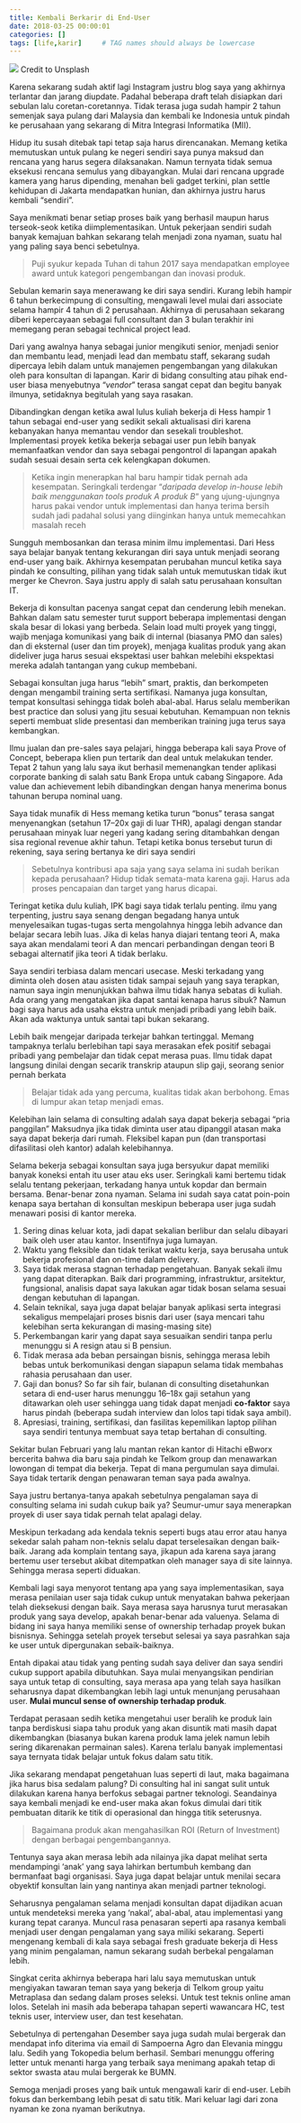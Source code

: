 ```yaml
---
title: Kembali Berkarir di End-User
date: 2018-03-25 00:00:01
categories: []
tags: [life,karir]     # TAG names should always be lowercase
---
```


![](https://images.unsplash.com/photo-1455849318743-b2233052fcff?q=80&w=2938&auto=format&fit=crop&ixlib=rb-4.0.3&ixid=M3wxMjA3fDB8MHxwaG90by1wYWdlfHx8fGVufDB8fHx8fA%3D%3D)
Credit to Unsplash

Karena sekarang sudah aktif lagi Instagram justru blog saya yang akhirnya terlantar dan jarang diupdate. Padahal beberapa draft telah disiapkan dari sebulan lalu coretan-coretannya. Tidak terasa juga sudah hampir 2 tahun semenjak saya pulang dari Malaysia dan kembali ke Indonesia untuk pindah ke perusahaan yang sekarang di Mitra Integrasi Informatika (MII).

Hidup itu susah ditebak tapi tetap saja harus direncanakan. Memang ketika memutuskan untuk pulang ke negeri sendiri saya punya maksud dan rencana yang harus segera dilaksanakan. Namun ternyata tidak semua eksekusi rencana semulus yang dibayangkan. Mulai dari rencana upgrade kamera yang harus dipending, menahan beli gadget terkini, plan settle kehidupan di Jakarta mendapatkan hunian, dan akhirnya justru harus kembali “sendiri”.

Saya menikmati benar setiap proses baik yang berhasil maupun harus terseok-seok ketika diimplementasikan. Untuk pekerjaan sendiri sudah banyak kemajuan bahkan sekarang telah menjadi zona nyaman, suatu hal yang paling saya benci sebetulnya.

> Puji syukur kepada Tuhan di tahun 2017 saya mendapatkan employee award untuk kategori pengembangan dan inovasi produk.

Sebulan kemarin saya menerawang ke diri saya sendiri. Kurang lebih hampir 6 tahun berkecimpung di consulting, mengawali level mulai dari associate selama hampir 4 tahun di 2 perusahaan. Akhirnya di perusahaan sekarang diberi kepercayaan sebagai full consultant dan 3 bulan terakhir ini memegang peran sebagai technical project lead.

Dari yang awalnya hanya sebagai junior mengikuti senior, menjadi senior dan membantu lead, menjadi lead dan membatu staff, sekarang sudah dipercaya lebih dalam untuk manajemen pengembangan yang dilakukan oleh para konsultan di lapangan. Karir di bidang consulting atau pihak end-user biasa menyebutnya “_vendor_” terasa sangat cepat dan begitu banyak ilmunya, setidaknya begitulah yang saya rasakan.

Dibandingkan dengan ketika awal lulus kuliah bekerja di Hess hampir 1 tahun sebagai end-user yang sedikit sekali aktualisasi diri karena kebanyakan hanya memantau vendor dan sesekali troubleshot. Implementasi proyek ketika bekerja sebagai user pun lebih banyak memanfaatkan vendor dan saya sebagai pengontrol di lapangan apakah sudah sesuai desain serta cek kelengkapan dokumen.

> Ketika ingin menerapkan hal baru hampir tidak pernah ada kesempatan. Seringkali terdengar “_daripada develop in-house lebih baik menggunakan tools produk A produk B_“ yang ujung-ujungnya harus pakai vendor untuk implementasi dan hanya terima bersih sudah jadi padahal solusi yang diinginkan hanya untuk memecahkan masalah receh

Sungguh membosankan dan terasa minim ilmu implementasi. Dari Hess saya belajar banyak tentang kekurangan diri saya untuk menjadi seorang end-user yang baik. Akhirnya kesempatan perubahan muncul ketika saya pindah ke consulting, pilihan yang tidak salah untuk memutuskan tidak ikut merger ke Chevron. Saya justru apply di salah satu perusahaan konsultan IT.

Bekerja di konsultan pacenya sangat cepat dan cenderung lebih menekan. Bahkan dalam satu semester turut support beberapa implementasi dengan skala besar di lokasi yang berbeda. Selain load multi proyek yang tinggi, wajib menjaga komunikasi yang baik di internal (biasanya PMO dan sales) dan di eksternal (user dan tim proyek), menjaga kualitas produk yang akan dideliver juga harus sesuai ekspektasi user bahkan melebihi ekspektasi mereka adalah tantangan yang cukup membebani.

Sebagai konsultan juga harus “lebih” smart, praktis, dan berkompeten dengan mengambil training serta sertifikasi. Namanya juga konsultan, tempat konsultasi sehingga tidak boleh abal-abal. Harus selalu memberikan best practice dan solusi yang jitu sesuai kebutuhan. Kemampuan non teknis seperti membuat slide presentasi dan memberikan training juga terus saya kembangkan.

Ilmu jualan dan pre-sales saya pelajari, hingga beberapa kali saya Prove of Concept, beberapa klien pun tertarik dan deal untuk melakukan tender. Tepat 2 tahun yang lalu saya ikut berhasil memenangkan tender aplikasi corporate banking di salah satu Bank Eropa untuk cabang Singapore. Ada value dan achievement lebih dibandingkan dengan hanya menerima bonus tahunan berupa nominal uang.

Saya tidak munafik di Hess memang ketika turun “bonus” terasa sangat menyenangkan (setahun 17–20x gaji di luar THR), apalagi dengan standar perusahaan minyak luar negeri yang kadang sering ditambahkan dengan sisa regional revenue akhir tahun. Tetapi ketika bonus tersebut turun di rekening, saya sering bertanya ke diri saya sendiri

> Sebetulnya kontribusi apa saja yang saya selama ini sudah berikan kepada perusahaan? Hidup tidak semata-mata karena gaji. Harus ada proses pencapaian dan target yang harus dicapai.

Teringat ketika dulu kuliah, IPK bagi saya tidak terlalu penting. ilmu yang terpenting, justru saya senang dengan begadang hanya untuk menyelesaikan tugas-tugas serta mengolahnya hingga lebih advance dan belajar secara lebih luas. Jika di kelas hanya diajari tentang teori A, maka saya akan mendalami teori A dan mencari perbandingan dengan teori B sebagai alternatif jika teori A tidak berlaku.

Saya sendiri terbiasa dalam mencari usecase. Meski terkadang yang diminta oleh dosen atau asisten tidak sampai sejauh yang saya terapkan, namun saya ingin menunjukkan bahwa ilmu tidak hanya sebatas di kuliah. Ada orang yang mengatakan jika dapat santai kenapa harus sibuk? Namun bagi saya harus ada usaha ekstra untuk menjadi pribadi yang lebih baik. Akan ada waktunya untuk santai tapi bukan sekarang.

Lebih baik mengejar daripada terkejar bahkan tertinggal. Memang tampaknya terlalu berlebihan tapi saya merasakan efek positif sebagai pribadi yang pembelajar dan tidak cepat merasa puas. Ilmu tidak dapat langsung dinilai dengan secarik transkrip ataupun slip gaji, seorang senior pernah berkata

> Belajar tidak ada yang percuma, kualitas tidak akan berbohong. Emas di lumpur akan tetap menjadi emas.

Kelebihan lain selama di consulting adalah saya dapat bekerja sebagai “pria panggilan” Maksudnya jika tidak diminta user atau dipanggil atasan maka saya dapat bekerja dari rumah. Fleksibel kapan pun (dan transportasi difasilitasi oleh kantor) adalah kelebihannya.

Selama bekerja sebagai konsultan saya juga bersyukur dapat memiliki banyak koneksi entah itu user atau eks user. Seringkali kami bertemu tidak selalu tentang pekerjaan, terkadang hanya untuk kopdar dan bermain bersama. Benar-benar zona nyaman. Selama ini sudah saya catat poin-poin kenapa saya bertahan di konsultan meskipun beberapa user juga sudah menawari posisi di kantor mereka.

1. Sering dinas keluar kota, jadi dapat sekalian berlibur dan selalu dibayari baik oleh user atau kantor. Insentifnya juga lumayan.
2. Waktu yang fleksible dan tidak terikat waktu kerja, saya berusaha untuk bekerja profesional dan on-time dalam delivery.
3. Saya tidak merasa stagnan terhadap pengetahuan. Banyak sekali ilmu yang dapat diterapkan. Baik dari programming, infrastruktur, arsitektur, fungsional, analisis dapat saya lakukan agar tidak bosan selama sesuai dengan kebutuhan di lapangan.
4. Selain teknikal, saya juga dapat belajar banyak aplikasi serta integrasi sekaligus mempelajari proses bisnis dari user (saya mencari tahu kelebihan serta kekurangan di masing-masing site)
5. Perkembangan karir yang dapat saya sesuaikan sendiri tanpa perlu menunggu si A resign atau si B pensiun.
6. Tidak merasa ada beban persaingan bisnis, sehingga merasa lebih bebas untuk berkomunikasi dengan siapapun selama tidak membahas rahasia perusahaan dan user.
7. Gaji dan bonus? So far sih fair, bulanan di consulting disetahunkan setara di end-user harus menunggu 16–18x gaji setahun yang ditawarkan oleh user sehingga uang tidak dapat menjadi **co-faktor** saya harus pindah (beberapa sudah interview dan lolos tapi tidak saya ambil).
8. Apresiasi, training, sertifikasi, dan fasilitas kepemilikan laptop pilihan saya sendiri tentunya membuat saya tetap bertahan di consulting.

Sekitar bulan Februari yang lalu mantan rekan kantor di Hitachi eBworx bercerita bahwa dia baru saja pindah ke Telkom group dan menawarkan lowongan di tempat dia bekerja. Tepat di mana pergumulan saya dimulai. Saya tidak tertarik dengan penawaran teman saya pada awalnya.

Saya justru bertanya-tanya apakah sebetulnya pengalaman saya di consulting selama ini sudah cukup baik ya? Seumur-umur saya menerapkan proyek di user saya tidak pernah telat apalagi delay.

Meskipun terkadang ada kendala teknis seperti bugs atau error atau hanya sekedar salah paham non-teknis selalu dapat terselesaikan dengan baik-baik. Jarang ada komplain tentang saya, jikapun ada karena saya jarang bertemu user tersebut akibat ditempatkan oleh manager saya di site lainnya. Sehingga merasa seperti diduakan.

Kembali lagi saya menyorot tentang apa yang saya implementasikan, saya merasa penilaian user saja tidak cukup untuk menyatakan bahwa pekerjaan telah dieksekusi dengan baik. Saya merasa saya harusnya turut merasakan produk yang saya develop, apakah benar-benar ada valuenya. Selama di bidang ini saya hanya memiliki sense of ownership terhadap proyek bukan bisnisnya. Sehingga setelah proyek tersebut selesai ya saya pasrahkan saja ke user untuk dipergunakan sebaik-baiknya.

Entah dipakai atau tidak yang penting sudah saya deliver dan saya sendiri cukup support apabila dibutuhkan. Saya mulai menyangsikan pendirian saya untuk tetap di consulting, saya merasa apa yang telah saya hasilkan seharusnya dapat dikembangkan lebih lagi untuk menunjang perusahaan user. **Mulai muncul sense of ownership terhadap produk**.

Terdapat perasaan sedih ketika mengetahui user beralih ke produk lain tanpa berdiskusi siapa tahu produk yang akan disuntik mati masih dapat dikembangkan (biasanya bukan karena produk lama jelek namun lebih sering dikarenakan permainan sales). Karena terlalu banyak implementasi saya ternyata tidak belajar untuk fokus dalam satu titik.

Jika sekarang mendapat pengetahuan luas seperti di laut, maka bagaimana jika harus bisa sedalam palung? Di consulting hal ini sangat sulit untuk dilakukan karena hanya berfokus sebagai partner teknologi. Seandainya saya kembali menjadi ke end-user maka akan fokus dimulai dari titik pembuatan ditarik ke titik di operasional dan hingga titik seterusnya.

> Bagaimana produk akan mengahasilkan ROI (Return of Investment) dengan berbagai pengembangannya.

Tentunya saya akan merasa lebih ada nilainya jika dapat melihat serta mendampingi ‘anak’ yang saya lahirkan bertumbuh kembang dan bermanfaat bagi organisasi. Saya juga dapat belajar untuk menilai secara obyektif konsultan lain yang nantinya akan menjadi partner teknologi.

Seharusnya pengalaman selama menjadi konsultan dapat dijadikan acuan untuk mendeteksi mereka yang ‘nakal’, abal-abal, atau implementasi yang kurang tepat caranya. Muncul rasa penasaran seperti apa rasanya kembali menjadi user dengan pengalaman yang saya miliki sekarang. Seperti mengenang kembali di kala saya sebagai fresh graduate bekerja di Hess yang minim pengalaman, namun sekarang sudah berbekal pengalaman lebih.

Singkat cerita akhirnya beberapa hari lalu saya memutuskan untuk mengiyakan tawaran teman saya yang bekerja di Telkom group yaitu Metraplasa dan sedang dalam proses seleksi. Untuk test teknis online aman lolos. Setelah ini masih ada beberapa tahapan seperti wawancara HC, test teknis user, interview user, dan test kesehatan.

Sebetulnya di pertengahan Desember saya juga sudah mulai bergerak dan mendapat info diterima via email di Sampoerna Agro dan Elevania minggu lalu. Sedih yang Tokopedia belum berhasil. Sembari menunggu offering letter untuk menanti harga yang terbaik saya menimang apakah tetap di sektor swasta atau mulai bergerak ke BUMN.

Semoga menjadi proses yang baik untuk mengawali karir di end-user. Lebih fokus dan berkembang lebih pesat di satu titik. Mari keluar lagi dari zona nyaman ke zona nyaman berikutnya.